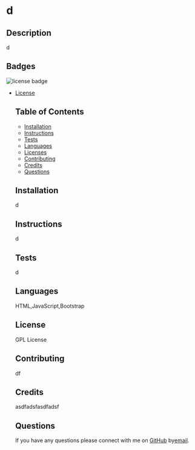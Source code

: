 # d

  ## Description 
   d
  
  ## Badges
  <img src= "https://shields.io/badge/license-GPL License-blue" alt="license badge"/>
  
* [License](#license)

  
  ## Table of Contents 
  * [Installation](#installation)
  * [Instructions](#instructions)
  * [Tests](#tests)
  * [Languages](#languages)
  * [Licenses](#license)
  * [Contributing](#contributing)
  * [Credits](#credits)
  * [Questions](#questions)

  
  
  ## Installation
  d
  
  ## Instructions 
  d
  
  ## Tests
  d

  ## Languages
  HTML,JavaScript,Bootstrap

  ## License
  GPL License
  
  ## Contributing
  df

  ## Credits
  asdfadsfasdfadsf

  ## Questions
  If you have any questions please connect with me on [GitHub](https://github.com/GrohTech) by[email](legroh@uwm.edu).
